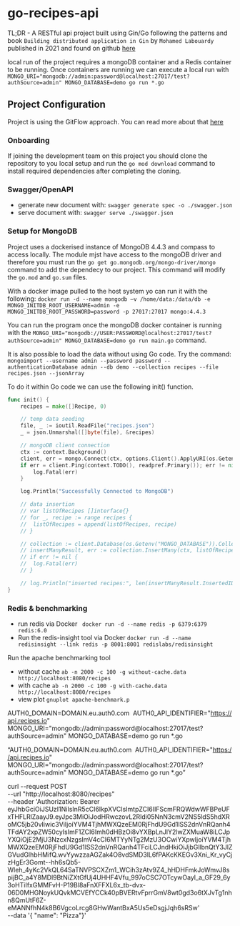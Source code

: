 # go-recipes-api

TL;DR - A RESTful api project built using Gin/Go following the patterns and book `Building distributed application in Gin` by `Mohamed Labouardy` published in 2021 and found on github [here](https://github.com/PacktPublishing/Building-Distributed-Applications-in-Gin)

local run of the project requires a mongoDB container and a Redis container to be running. Once containers are running we can execute a local run with `MONGO_URI="mongodb://admin:password@localhost:27017/test?authSource=admin" MONGO_DATABASE=demo go run *.go`

## Project Configuration

Project is using the GitFlow approach. You can read more about that [here](https://nvie.com/posts/a-successful-git-branching-model/)

### Onboarding

If joining the development team on this project you should clone the repository to you local setup and run the `go mod download` command to install required dependencies after completing the cloning.

### Swagger/OpenAPI
- generate new document with: `swagger generate spec -o ./swagger.json`
- serve document with: `swagger serve ./swagger.json`

### Setup for MongoDB
Project uses a dockerised instance of MongoDB 4.4.3 and compass to access locally. The module mjst have access to the mongoDB driver and therefore you must run the `go get go.mongodb.org/mongo-driver/mongo` command to add the dependecy to our project. This command will modify the `go.mod` and `go.sum` files.

With a docker image pulled to the host system yo can run it with the following:
`docker run -d --name mongodb –v /home/data:/data/db -e MONGO_INITDB_ROOT_USERNAME=admin -e MONGO_INITDB_ROOT_PASSWORD=password -p 27017:27017 mongo:4.4.3`

You can run the program once the mongoDB docker container is running with the `MONGO_URI="mongodb://USER:PASSWORD@localhost:27017/test?authSource=admin" MONGO_DATABASE=demo go run main.go` command.

It is also possible to load the data without using Go code. Try the command: `mongoimport --username admin --password password --authenticationDatabase admin --db demo --collection recipes --file recipes.json --jsonArray`

To do it within Go code we can use the following init() function.
```go
func init() {
	recipes = make([]Recipe, 0)

	// temp data seeding
	file, _ := ioutil.ReadFile("recipes.json")
	_ = json.Unmarshal([]byte(file), &recipes)

	// mongoDB client connection
	ctx := context.Background()
	client, err = mongo.Connect(ctx, options.Client().ApplyURI(os.Getenv("MONGO_URI")))
	if err = client.Ping(context.TODO(), readpref.Primary()); err != nil {
		log.Fatal(err)
	}

	log.Println("Successfully Connected to MongoDB")

	// data insertion
	// var listOfRecipes []interface{}
	// for _, recipe := range recipes {
	// 	listOfRecipes = append(listOfRecipes, recipe)
	// }

	// collection := client.Database(os.Getenv("MONGO_DATABASE")).Collection("recipes")
	// insertManyResult, err := collection.InsertMany(ctx, listOfRecipes)
	// if err != nil {
	// 	log.Fatal(err)
	// }

	// log.Println("inserted recipes:", len(insertManyResult.InsertedIDs))
}
```
### Redis & benchmarking

- run redis via Docker ` docker run -d --name redis -p 6379:6379 redis:6.0`
- Run the redis-insight tool via Docker `docker run -d --name redisinsight --link redis -p 8001:8001 redislabs/redisinsight`

Run the apache benchmarking tool
- without cache `ab -n 2000 -c 100 -g without-cache.data http://localhost:8080/recipes`
- with cache `ab -n 2000 -c 100 -g with-cache.data http://localhost:8080/recipes`
- view plot `gnuplot apache-benchmark.p`

AUTH0_DOMAIN=DOMAIN.eu.auth0.com  AUTH0_API_IDENTIFIER="https://api.recipes.io" MONGO_URI="mongodb://admin:password@localhost:27017/test?authSource=admin" MONGO_DATABASE=demo go run *.go


“AUTH0_DOMAIN=DOMAIN.eu.auth0.com  AUTH0_API_IDENTIFIER="https://api.recipes.io" MONGO_URI="mongodb://admin:password@localhost:27017/test?authSource=admin" MONGO_DATABASE=demo go run *.go”

curl --request POST \
 --url "http://localhost:8080/recipes" \
 --header 'Authorization: Bearer eyJhbGciOiJSUzI1NiIsInR5cCI6IkpXVCIsImtpZCI6IlFScmFRQWdwWFBPeUFxTHFLRlZaayJ9.eyJpc3MiOiJodHRwczovL2Rldi05NnN3cmV2NS5ldS5hdXRoMC5jb20vIiwic3ViIjoiYVM4TjhMWXQzeEM0RjFhdU9Gd1lSS2dnVnRQanh4TFdAY2xpZW50cyIsImF1ZCI6Imh0dHBzOi8vYXBpLnJlY2lwZXMuaW8iLCJpYXQiOjE2MjU3NzcxNzgsImV4cCI6MTYyNTg2MzU3OCwiYXpwIjoiYVM4TjhMWXQzeEM0RjFhdU9Gd1lSS2dnVnRQanh4TFciLCJndHkiOiJjbGllbnQtY3JlZGVudGlhbHMifQ.wvYywzzaAGZak4O8vdSMD3lL6fPAKcKKEGv3Xni_Kr_vyCjzHgEr3Gomt--hh6sQb5-Wleh_4yKc2VkQL64SaTNVPSCXZm1_WCih3zAtv9Z4_hHDHFmkJoWmvJ8spijBC_a4Y8MDl9BtNiZXtGfUj4UHHF4Vfu_997oCSC7OTcywOayl_a_GF29_6y3oHTiIfxGMMFvH-P19Bl8aFnXFFXL6x_tb-dvx-06D0MHGNoykUQvkMCVEfYCCk40pBVERtvFprrGmV8wt0gd3o6tXJvTg1nhn8QmUtF6Z-eMANNfhN4k8B6VgcoLrcg8GHwWantBxA5Us5eDsgjJqh6sRSw' \
 --data '{ "name": "Pizza"}'
